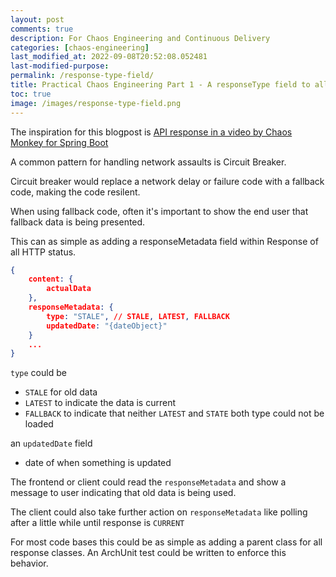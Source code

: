 ```yaml
---
layout: post
comments: true
description: For Chaos Engineering and Continuous Delivery
categories: [chaos-engineering]
last_modified_at: 2022-09-08T20:52:08.052481
last-modified-purpose:
permalink: /response-type-field/
title: Practical Chaos Engineering Part 1 - A responseType field to all response classes
toc: true
image: /images/response-type-field.png
---
```


The inspiration for this blogpost is [API response in a video by Chaos Monkey for Spring Boot](https://youtu.be/7sQiIR9qCdA?t=690)

A common pattern for handling network assaults is Circuit Breaker.

Circuit breaker would replace a network delay or failure code with a fallback code, making the code resilent. 

When using fallback code, often it's important to show the end user that fallback data is being presented.

This can as simple as adding a responseMetadata field within Response of all HTTP status.

```json
{
    content: {
        actualData
    },
    responseMetadata: {
        type: "STALE", // STALE, LATEST, FALLBACK
        updatedDate: "{dateObject}"
    } 
    ...
}
```

`type` could be 
- `STALE` for old data
- `LATEST` to indicate the data is current
- `FALLBACK` to indicate that neither `LATEST` and `STATE` both type could not be loaded 

an `updatedDate` field 
- date of when something is updated

The frontend or client could read the `responseMetadata` and show a message to user indicating that old data is being used.

The client could also take further action on `responseMetadata` like polling after a little while until response is `CURRENT`

For most code bases this could be as simple as adding a parent class for all response classes. An ArchUnit test could be written to enforce this behavior.